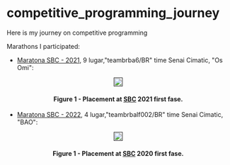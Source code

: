 # competitive_programming_journey

Here is my journey on competitive programming

Marathons I participated:

- [Maratona SBC - 2021](https://maratona.sbc.org.br/hist/2021/primeira-fase/reportsbr2021/score.html#), 9 lugar,"teambrba6/BR" time Senai Cimatic, "Os Omi":

<div align="center">
	<a href="">
	<img height = "20em" src = "https://github.com/orlandomotapires/competitive_programming_journey/assets/80331468/b50f0462-e1e7-4266-ac0e-66584cd1d0c9" />
    </a>
</div>
<h4 align="center">Figure 1 - Placement at <a href="https://maratona.sbc.org.br/">SBC</a> 2021 first fase.</h4>

- [Maratona SBC - 2022](https://maratona.sbc.org.br/hist/2022/primfase22/reports/brbr/Score.html#), 4 lugar,"teambrbalf002/BR" time Senai Cimatic, "BAO":

<div align="center">
	<a href="">
	<img height = "20em" src = "https://github.com/orlandomotapires/competitive_programming_journey/assets/80331468/8b3101df-196a-4f34-9070-59b49b198fa3" />
    </a>
</div>
<h4 align="center">Figure 1 - Placement at <a href="https://maratona.sbc.org.br/">SBC</a> 2020 first fase.</h4>


